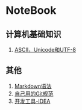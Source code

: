 # NoteBook

## 计算机基础知识
1. [ASCII，Unicode和UTF-8](/计算机基础知识/ASCII&Unicode&UTF-8.md)

## 其他
1. [Markdown语法](/Markdown语法.txt)
2. [自己用的Git规范](/自己用的Git规范.md)
3. [开发工具-IDEA](/开发工具-IDEA.md)
